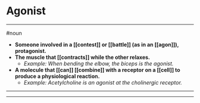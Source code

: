 # Agonist
---
#noun
- **Someone involved in a [[contest]] or [[battle]] (as in an [[agon]]), protagonist.**
- **The muscle that [[contracts]] while the other relaxes.**
	- _Example: When bending the elbow, the biceps is the agonist._
- **A molecule that [[can]] [[combine]] with a receptor on a [[cell]] to produce a physiological reaction.**
	- _Example: Acetylcholine is an agonist at the cholinergic receptor._
---
---
